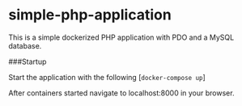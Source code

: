 # simple-php-application
This is a simple dockerized PHP application with PDO and a MySQL database.

###Startup

Start the application with the following
[`docker-compose up`]

After containers started navigate to localhost:8000 in your browser.
